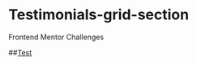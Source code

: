 # Testimonials-grid-section
Frontend Mentor Challenges 

##[Test](https://erickali.github.io/Testimonials-grid-section/)
